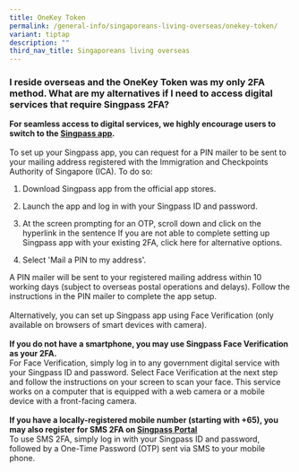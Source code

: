 ```yaml
---
title: OneKey Token
permalink: /general-info/singaporeans-living-overseas/onekey-token/
variant: tiptap
description: ""
third_nav_title: Singaporeans living overseas
---
```

<h3>I reside overseas and the OneKey Token was my only 2FA method. What are my alternatives if I need to access digital services that require Singpass 2FA?</h3>
<p><strong>For seamless access to digital services, we highly encourage users to switch to the <a href="https://app.singpass.gov.sg/" rel="noopener" target="_blank"><u>Singpass app</u></a>.</strong>
<br>
<br>To set up your Singpass app, you can request for a PIN mailer to be sent
to your mailing address registered with the Immigration and Checkpoints
Authority of Singapore (ICA). To do so:</p>
<ol data-tight="true" class="tight">
<li>
<p>Download Singpass app from the official app stores.</p>
</li>
<li>
<p>Launch the app and log in with your Singpass ID and password.</p>
</li>
<li>
<p>At the screen prompting for an OTP, scroll down and click on the hyperlink
in the sentence If you are not able to complete setting up Singpass app
with your existing 2FA, click here for alternative options.</p>
</li>
<li>
<p>Select 'Mail a PIN to my address'.</p>
</li>
</ol>
<p>A PIN mailer will be sent to your registered mailing address within 10
working days (subject to overseas postal operations and delays). Follow
the instructions in the PIN mailer to complete the app setup.
<br>
<br>Alternatively, you can set up Singpass app using Face Verification (only
available on browsers of smart devices with camera).
<br>
<br><strong>If you do not have a smartphone, you may use Singpass Face Verification as your 2FA.</strong>
<br>For Face Verification, simply log in to any government digital service
with your Singpass ID and password. Select Face Verification at the next
step and follow the instructions on your screen to scan your face. This
service works on a computer that is equipped with a web camera or a mobile
device with a front-facing camera.
<br>
<br><strong>If you have a locally-registered mobile number (starting with +65), you may also register for SMS 2FA on <a href="https://go.gov.sg/singpass-login" rel="noopener" target="_blank"><u>Singpass Portal</u></a></strong>
<br>To use SMS 2FA, simply log in with your Singpass ID and password, followed
by a One-Time Password (OTP) sent via SMS to your mobile phone.</p>
